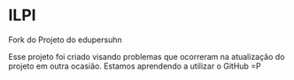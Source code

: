 ILPI
====

Fork do Projeto do edupersuhn


Esse projeto foi criado visando problemas que ocorreram na atualização do projeto em outra ocasião.
Estamos aprendendo a utilizar o GitHub =P
